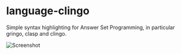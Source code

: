 # language-clingo
Simple syntax highlighting for Answer Set Programming, in particular gringo, clasp and clingo.

![Screenshot](https://github.com/theIedU/language-clingo/blob/master/example-screeenshot.png?raw=true "Screenshot Example")
